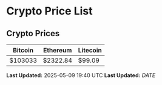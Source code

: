 # Crypto Price List

## Crypto Prices
| Bitcoin | Ethereum | Litecoin |
| ------- | -------- | -------- |
| $103033 | $2322.84 | $99.09 |
**Last Updated:** 2025-05-09 19:40 UTC
**Last Updated:** $DATE$
